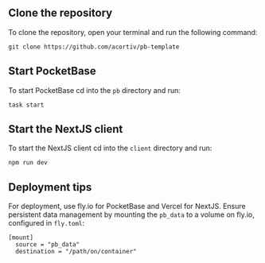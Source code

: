 ## Clone the repository
To clone the repository, open your terminal and run the following command:

```
git clone https://github.com/acortiv/pb-template
```

## Start PocketBase
To start PocketBase cd into the `pb` directory and run:

```
task start
```

## Start the NextJS client
To start the NextJS client cd into the `client` directory and run:

```
npm run dev
```

## Deployment tips
For deployment, use fly.io for PocketBase and Vercel for NextJS. Ensure persistent data management by mounting the `pb_data` to a volume on fly.io, configured in `fly.toml`:

```
[mount]
  source = "pb_data"
  destination = "/path/on/container"
```

